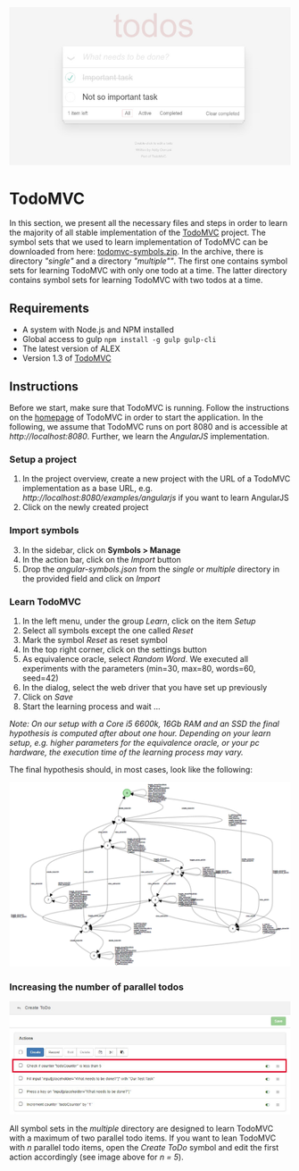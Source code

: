 ![TodoMVC](./assets/todomvc.jpg)

# TodoMVC

In this section, we present all the necessary files and steps in order to learn the majority of all stable implementation of the [TodoMVC](http://todomvc.com/) project.
The symbol sets that we used to learn implementation of TodoMVC can be downloaded from here: [todomvc-symbols.zip](./assets/todomvc-symbols.zip).
In the archive, there is directory *"single"* and a directory *"multiple""*.
The first one contains symbol sets for learning TodoMVC with only one todo at a time.
The latter directory contains symbol sets for learning TodoMVC with two todos at a time.


## Requirements

* A system with Node.js and NPM installed
* Global access to gulp `npm install -g gulp gulp-cli`
* The latest version of ALEX
* Version 1.3 of [TodoMVC](http://todomvc.com/)


## Instructions

Before we start, make sure that TodoMVC is running.
Follow the instructions on the [homepage](http://todomvc.com/) of TodoMVC in order to start the application.
In the following, we assume that TodoMVC runs on port 8080 and is accessible at *http://localhost:8080*.
Further, we learn the *AngularJS* implementation.

### Setup a project

1. In the project overview, create a new project with the URL of a TodoMVC implementation as a base URL, e.g. *http://localhost:8080/examples/angularjs* if you want to learn AngularJS
2. Click on the newly created project

### Import symbols

3. In the sidebar, click on **Symbols > Manage**
4. In the action bar, click on the *Import* button
4. Drop the *angular-symbols.json* from the *single* or *multiple* directory in the provided field and click on *Import*

### Learn TodoMVC

1. In the left menu, under the group *Learn*, click on the item *Setup*
2. Select all symbols except the one called *Reset*
3. Mark the symbol *Reset* as reset symbol
4. In the top right corner, click on the settings button
5. As equivalence oracle, select *Random Word*. We executed all experiments with the parameters (min=30, max=80, words=60, seed=42)
6. In the dialog, select the web driver that you have set up previously
7. Click on *Save*
8. Start the learning process and wait ...

*Note: On our setup with a Core i5 6600k, 16Gb RAM and an SSD the final hypothesis is computed after about one hour.
Depending on your learn setup, e.g. higher parameters for the equivalence oracle, or your pc hardware, the execution time of the learning process may vary.*

The final hypothesis should, in most cases, look like the following:

![Hypothesis](./assets/todomvc-hypothesis-angular.png)

### Increasing the number of parallel todos

![increase-todos](./assets/todomvc-increase-todos.jpg)

All symbol sets in the *multiple* directory are designed to learn TodoMVC with a maximum of two parallel todo items.
If you want to lean TodoMVC with *n* parallel todo items, open the *Create ToDo* symbol and edit the first action accordingly (see image above for *n = 5*).
